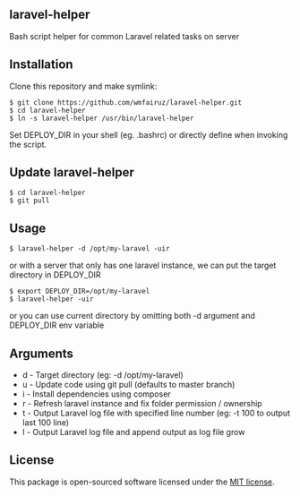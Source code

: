 ## laravel-helper

Bash script helper for common Laravel related tasks on server

## Installation

Clone this repository and make symlink:

```
$ git clone https://github.com/wmfairuz/laravel-helper.git
$ cd laravel-helper
$ ln -s laravel-helper /usr/bin/laravel-helper
```

Set DEPLOY_DIR in your shell (eg. .bashrc) or directly define when invoking the script.

## Update laravel-helper

```
$ cd laravel-helper
$ git pull
```


## Usage

```
$ laravel-helper -d /opt/my-laravel -uir
```

or with a server that only has one laravel instance, we can put the target directory in DEPLOY_DIR

```
$ export DEPLOY_DIR=/opt/my-laravel
$ laravel-helper -uir
```

or you can use current directory by omitting both -d argument and DEPLOY_DIR env variable

## Arguments

- d - Target directory (eg: -d /opt/my-laravel)
- u - Update code using git pull (defaults to master branch)
- i - Install dependencies using composer
- r - Refresh laravel instance and fix folder permission / ownership
- t - Output Laravel log file with specified line number  (eg: -t 100 to output last 100 line)
- l - Output Laravel log file and append output as log file grow

## License

This package is open-sourced software licensed under the [MIT license](http://opensource.org/licenses/MIT).
